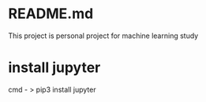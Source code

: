 # README.md

This project is personal project for machine learning study



# install jupyter

cmd - > pip3 install jupyter
